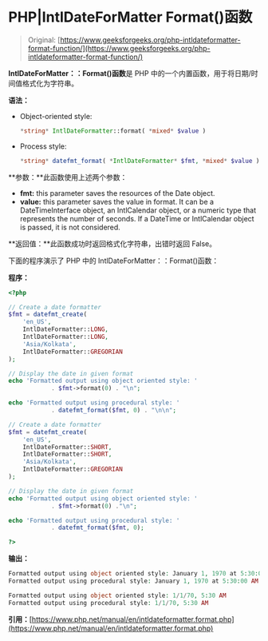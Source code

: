 # PHP|IntlDateForMatter Format()函数

> Original: [https://www.geeksforgeeks.org/php-intldateformatter-format-function/](https://www.geeksforgeeks.org/php-intldateformatter-format-function/)

**IntlDateForMatter：：Format()函数**是 PHP 中的一个内置函数，用于将日期/时间值格式化为字符串。

**语法：**

*   Object-oriented style:

    ```php
    *string* IntlDateFormatter::format( *mixed* $value )
    ```

*   Process style:

    ```php
    *string* datefmt_format( *IntlDateFormatter* $fmt, *mixed* $value )
    ```

**参数：**此函数使用上述两个参数：

*   **fmt:** this parameter saves the resources of the Date object.
*   **value:** this parameter saves the value in format. It can be a DateTimeInterface object, an IntlCalendar object, or a numeric type that represents the number of seconds. If a DateTime or IntlCalendar object is passed, it is not considered.

**返回值：**此函数成功时返回格式化字符串，出错时返回 False。

下面的程序演示了 PHP 中的 IntlDateForMatter：：Format()函数：

**程序：**

```php
<?php

// Create a date formatter
$fmt = datefmt_create(
    'en_US',
    IntlDateFormatter::LONG,
    IntlDateFormatter::LONG,
    'Asia/Kolkata',
    IntlDateFormatter::GREGORIAN
);

// Display the date in given format
echo 'Formatted output using object oriented style: '
            . $fmt->format(0) . "\n";

echo 'Formatted output using procedural style: '
            . datefmt_format($fmt, 0) . "\n\n";

// Create a date formatter
$fmt = datefmt_create(
    'en_US',
    IntlDateFormatter::SHORT,
    IntlDateFormatter::SHORT,
    'Asia/Kolkata',
    IntlDateFormatter::GREGORIAN
);

// Display the date in given format
echo 'Formatted output using object oriented style: '
            . $fmt->format(0) ."\n";

echo 'Formatted output using procedural style: '
            . datefmt_format($fmt, 0);

?>
```

**输出：**

```php
Formatted output using object oriented style: January 1, 1970 at 5:30:00 AM GMT+5:30
Formatted output using procedural style: January 1, 1970 at 5:30:00 AM GMT+5:30

Formatted output using object oriented style: 1/1/70, 5:30 AM
Formatted output using procedural style: 1/1/70, 5:30 AM

```

**引用：**[https://www.php.net/manual/en/intldateformatter.format.php](https://www.php.net/manual/en/intldateformatter.format.php)